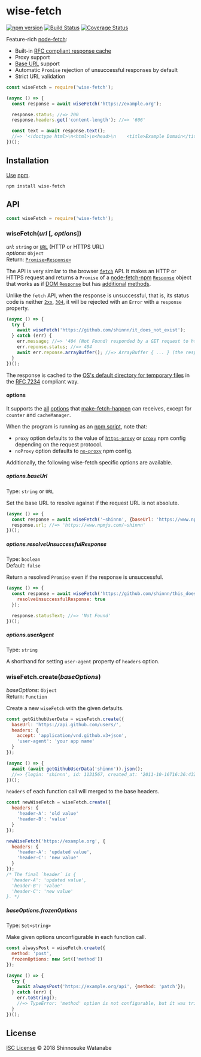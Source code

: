# wise-fetch

[![npm version](https://img.shields.io/npm/v/wise-fetch.svg)](https://www.npmjs.com/package/wise-fetch)
[![Build Status](https://travis-ci.com/shinnn/wise-fetch.svg?branch=master)](https://travis-ci.com/shinnn/wise-fetch)
[![Coverage Status](https://img.shields.io/coveralls/shinnn/wise-fetch.svg)](https://coveralls.io/github/shinnn/wise-fetch?branch=master)

Feature-rich [node-fetch](https://github.com/bitinn/node-fetch):

* Built-in [RFC compliant response cache](https://tools.ietf.org/html/rfc7234)
* Proxy support
* [Base URL](#optionsbaseurl) support
* Automatic `Promise` rejection of unsuccessful responses by default
* Strict URL validation

```javascript
const wiseFetch = require('wise-fetch');

(async () => {
  const response = await wiseFetch('https://example.org');

  response.status; //=> 200
  response.headers.get('content-length'); //=> '606'

  const text = await response.text();
  //=> '<!doctype html>\n<html>\n<head>\n    <title>Example Domain</title> ...'
})();
```

## Installation

[Use](https://docs.npmjs.com/cli/install) [npm](https://docs.npmjs.com/getting-started/what-is-npm).

```
npm install wise-fetch
```

## API

```javascript
const wiseFetch = require('wise-fetch');
```

### wiseFetch(*url* [, *options*])

*url*: `string` or [`URL`](https://nodejs.org/api/url.html#url_class_url) (HTTP or HTTPS URL)  
*options*: `Object`  
Return: [`Promise<Response>`](https://github.com/npm/node-fetch-npm/blob/v2.0.2/src/response.js#L21)

The API is very similar to the browser [`fetch`](https://developer.mozilla.org/docs/Web/API/WindowOrWorkerGlobalScope/fetch) API. It makes an HTTP or HTTPS request and returns a `Promise` of a [node-fetch-npm](https://github.com/npm/node-fetch-npm) [`Response`](https://github.com/npm/node-fetch-npm#class-response) object that works as if [DOM `Response`](https://developer.mozilla.org/docs/Web/API/Response) but has [additional](https://github.com/npm/node-fetch-npm#bodybuffer) [methods](https://github.com/npm/node-fetch-npm#bodytextconverted).

Unlike the `fetch` API, when the response is unsuccessful, that is, its status code is neither [`2xx`](https://tools.ietf.org/html/rfc7231#section-6.3), [`304`](https://tools.ietf.org/html/rfc7232#section-4.1), it will be rejected with an `Error` with a `response` property.

```javascript
(async () => {
  try {
    await wiseFetch('https://github.com/shinnn/it_does_not_exist');
  } catch (err) {
    err.message; //=> '404 (Not Found) responded by a GET request to https://github.com/shinnn/it_does_not_exist.'
    err.reponse.status; //=> 404
    await err.reponse.arrayBuffer(); //=> ArrayBuffer { ... } (the response body)
  }
})();
```

The response is cached to the [OS's default directory for temporary files](https://nodejs.org/api/os.html#os) in the [RFC 7234](https://tools.ietf.org/html/rfc7234) compliant way.

#### options

It supports the [all](https://github.com/zkat/make-fetch-happen#--node-fetch-options) [options](https://github.com/zkat/make-fetch-happen#--make-fetch-happen-options) that [make-fetch-happen](https://github.com/zkat/make-fetch-happen) can receives, except for `counter` and `cacheManager`.

When the program is running as an [npm script](https://docs.npmjs.com/misc/scripts), note that:

* `proxy` option defaults to the value of [`https-proxy`](https://docs.npmjs.com/misc/config#https-proxy) or [`proxy`](https://docs.npmjs.com/misc/config#proxy) npm config depending on the request protocol.
* `noProxy` option defaults to [`no-proxy`](https://docs.npmjs.com/misc/config#no-proxy) npm config.

Additionally, the following wise-fetch specific options are available.

##### options.baseUrl

Type: `string` or `URL`

Set the base URL to resolve against if the request URL is not absolute.

```javascript
(async () => {
  const response = await wiseFetch('~shinnn', {baseUrl: 'https://www.npmjs.com'});
  response.url; //=> 'https://www.npmjs.com/~shinnn'
})();
```

##### options.resolveUnsuccessfulResponse

Type: `boolean`  
Default: `false`

Return a resolved `Promise` even if the response is unsuccessful.

```javascript
(async () => {
  const response = await wiseFetch('https://github.com/shinnn/this_does_not_exist', {
    resolveUnsuccessfulResponse: true
  });

  response.statusText; //=> 'Not Found'
})();
```

##### options.userAgent

Type: `string`

A shorthand for setting `user-agent` property of `headers` option.

### wiseFetch.create(*baseOptions*)

*baseOptions*: `Object`  
Return: `Function`

Create a new `wiseFetch` with the given defaults.

```javascript
const getGithubUserData = wiseFetch.create({
  baseUrl: 'https://api.github.com/users/',
  headers: {
    accept: 'application/vnd.github.v3+json',
    'user-agent': 'your app name'
  }
});

(async () => {
  await (await getGithubUserData('shinnn')).json();
  //=> {login: 'shinnn', id: 1131567, created_at: '2011-10-16T16:36:43Z', ...}
})();
```

`headers` of each function call will merged to the base headers.

```javascript
const newWiseFetch = wiseFetch.create({
  headers: {
    'header-A': 'old value'
    'header-B': 'value'
  }
});

newWiseFetch('https://example.org', {
  headers: {
    'header-A': 'updated value',
    'header-C': 'new value'
  }
});
/* The final `header` is {
  'header-A': 'updated value',
  'header-B': 'value'
  'header-C': 'new value'
}. */
```

##### baseOptions.frozenOptions

Type: `Set<string>`

Make given options unconfigurable in each function call.

```javascript
const alwaysPost = wiseFetch.create({
  method: 'post',
  frozenOptions: new Set(['method'])
});

(async () => {
  try {
    await alwaysPost('https://example.org/api', {method: 'patch'});
  } catch (err) {
    err.toString();
    //=> TypeError: 'method' option is not configurable, but it was tried to be configured.
  }
})();
```

## License

[ISC License](./LICENSE) © 2018 Shinnosuke Watanabe
